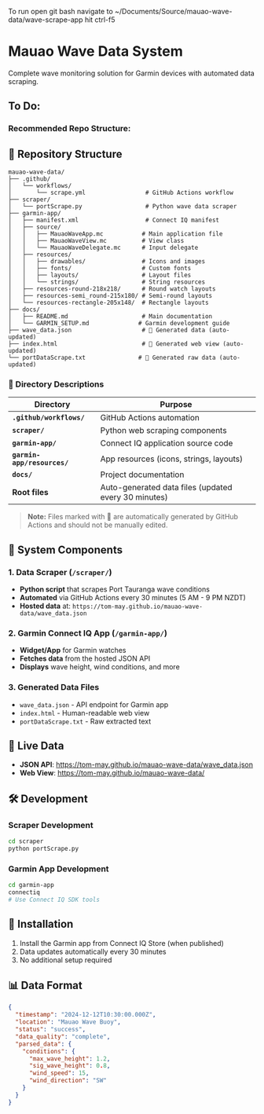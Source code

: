 To run open git bash
navigate to ~/Documents/Source/mauao-wave-data/wave-scrape-app
hit ctrl-f5

# Mauao Wave Data System

Complete wave monitoring solution for Garmin devices with automated data scraping.

## To Do:
### Recommended Repo Structure:
## 📁 Repository Structure

```
mauao-wave-data/
├── .github/
│   └── workflows/
│       └── scrape.yml                 # GitHub Actions workflow
├── scraper/
│   └── portScrape.py                  # Python wave data scraper
├── garmin-app/
│   ├── manifest.xml                   # Connect IQ manifest
│   ├── source/
│   │   ├── MauaoWaveApp.mc           # Main application file
│   │   ├── MauaoWaveView.mc          # View class
│   │   └── MauaoWaveDelegate.mc      # Input delegate
│   ├── resources/
│   │   ├── drawables/                # Icons and images
│   │   ├── fonts/                    # Custom fonts
│   │   ├── layouts/                  # Layout files
│   │   └── strings/                  # String resources
│   ├── resources-round-218x218/      # Round watch layouts
│   ├── resources-semi_round-215x180/ # Semi-round layouts
│   └── resources-rectangle-205x148/  # Rectangle layouts
├── docs/
│   ├── README.md                     # Main documentation
│   └── GARMIN_SETUP.md              # Garmin development guide
├── wave_data.json                    # 🤖 Generated data (auto-updated)
├── index.html                        # 🤖 Generated web view (auto-updated)
└── portDataScrape.txt               # 🤖 Generated raw data (auto-updated)
```

### 📂 Directory Descriptions

| Directory | Purpose |
|-----------|---------|
| **`.github/workflows/`** | GitHub Actions automation |
| **`scraper/`** | Python web scraping components |
| **`garmin-app/`** | Connect IQ application source code |
| **`garmin-app/resources/`** | App resources (icons, strings, layouts) |
| **`docs/`** | Project documentation |
| **Root files** | Auto-generated data files (updated every 30 minutes) |

> **Note:** Files marked with 🤖 are automatically generated by GitHub Actions and should not be manually edited.

## 🌊 System Components

### 1. Data Scraper (`/scraper/`)
- **Python script** that scrapes Port Tauranga wave conditions
- **Automated** via GitHub Actions every 30 minutes (5 AM - 9 PM NZDT)
- **Hosted data** at: `https://tom-may.github.io/mauao-wave-data/wave_data.json`

### 2. Garmin Connect IQ App (`/garmin-app/`)
- **Widget/App** for Garmin watches
- **Fetches data** from the hosted JSON API
- **Displays** wave height, wind conditions, and more

### 3. Generated Data Files
- `wave_data.json` - API endpoint for Garmin app
- `index.html` - Human-readable web view
- `portDataScrape.txt` - Raw extracted text

## 🔗 Live Data
- **JSON API**: https://tom-may.github.io/mauao-wave-data/wave_data.json
- **Web View**: https://tom-may.github.io/mauao-wave-data/

## 🛠️ Development

### Scraper Development
```bash
cd scraper
python portScrape.py
```

### Garmin App Development
```bash
cd garmin-app
connectiq
# Use Connect IQ SDK tools
```

## 📱 Installation
1. Install the Garmin app from Connect IQ Store (when published)
2. Data updates automatically every 30 minutes
3. No additional setup required

## 📊 Data Format
```json
{
  "timestamp": "2024-12-12T10:30:00.000Z",
  "location": "Mauao Wave Buoy",
  "status": "success",
  "data_quality": "complete",
  "parsed_data": {
    "conditions": {
      "max_wave_height": 1.2,
      "sig_wave_height": 0.8,
      "wind_speed": 15,
      "wind_direction": "SW"
    }
  }
}
```
